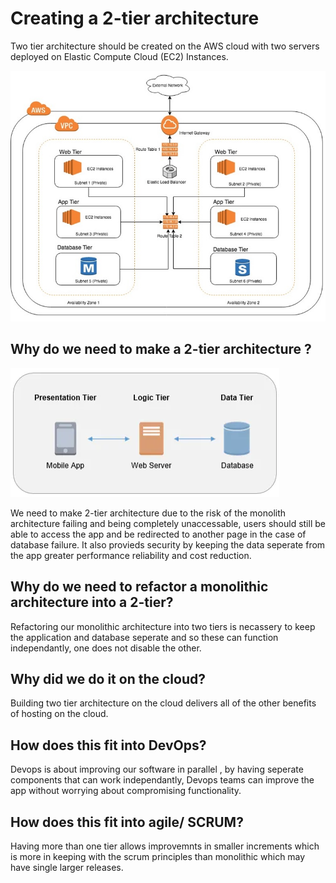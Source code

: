 # Creating a 2-tier architecture

Two tier architecture should be created on the AWS cloud with two servers deployed on Elastic Compute Cloud (EC2) Instances.

![Alt text](VPC-Architecture-1.jpg "a title")



## Why do we need to make a 2-tier architecture ?

![Alt text](AWS11.PNG "a title")

We need to make 2-tier architecture due to the risk of the monolith architecture failing and being completely unaccessable, users should still be able to access the app and be redirected to another page in the case of database failure. It also provieds security by keeping the data seperate from the app greater performance reliability and cost reduction.

## Why do we need to refactor a monolithic  architecture into a 2-tier?

Refactoring our monolithic architecture into two tiers is necassery to keep the application and database seperate and so these can function independantly, one does not disable the other.

## Why did we do it on the cloud?

Building two tier architecture on the cloud delivers all of the other benefits of hosting on the cloud.

## How does this fit into DevOps?

Devops is about improving our software in parallel , by having seperate components that can work independantly, Devops teams can improve the app without worrying about compromising functionality.

## How does this fit into agile/ SCRUM?

Having more than one tier allows improvemnts in smaller increments which is more in keeping with the scrum principles than monolithic which may have single larger releases.